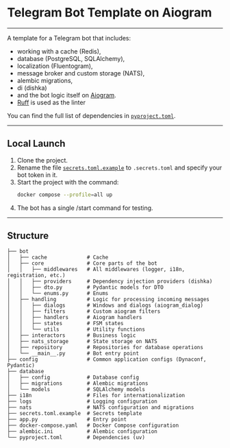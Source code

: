 # **Telegram Bot Template on Aiogram**

---

A template for a Telegram bot that includes:
- working with a cache (Redis),
- database (PostgreSQL, SQLAlchemy),
- localization (Fluentogram),
- message broker and custom storage (NATS),
- alembic migrations,
- di (dishka)
- and the bot logic itself on [Aiogram](https://docs.aiogram.dev/).
- [Ruff](https://docs.astral.sh/ruff/) is used as the linter

You can find the full list of dependencies in [`pyproject.toml`](./pyproject.toml).

---

## Local Launch

1. Clone the project.
2. Rename the file [`secrets.toml.example`](secrets.toml.example) to `.secrets.toml` and specify your bot token in it.
3. Start the project with the command:
   ```bash
   docker compose --profile=all up
    ```
4. The bot has a single /start command for testing.

---

## Structure

```
├── bot
│   ├── cache             # Cache
│   ├── core              # Core parts of the bot
│   │   ├── middlewares   # All middlewares (logger, i18n, registration, etc.)
│   │   ├── providers     # Dependency injection providers (dishka)
│   │   ├── dto.py        # Pydantic models for DTO
│   │   └── enums.py      # Enums
│   ├── handling          # Logic for processing incoming messages
│   │   ├── dialogs       # Windows and dialogs (aiogram_dialog)
│   │   ├── filters       # Custom aiogram filters
│   │   ├── handlers      # Aiogram handlers
│   │   ├── states        # FSM states
│   │   └── utils         # Utility functions
│   ├── interactors       # Business logic
│   ├── nats_storage      # State storage on NATS
│   ├── repository        # Repositories for database operations
│   └── __main__.py       # Bot entry point
├── config                # Common application configs (Dynaconf, Pydantic)
├── database
│   ├── config            # Database config
│   ├── migrations        # Alembic migrations
│   └── models            # SQLAlchemy models
├── i18n                  # Files for internationalization
├── logs                  # Logging configuration
├── nats                  # NATS configuration and migrations
├── secrets.toml.example  # Secrets template
├── app.py                # Entry point
├── docker-compose.yaml   # Docker Compose configuration
├── alembic.ini           # Alembic configuration
└── pyproject.toml        # Dependencies (uv)
```
